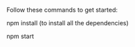 Follow these commands to get started:
<p>npm install (to install all the dependencies)</p>
<p>npm start</p>
